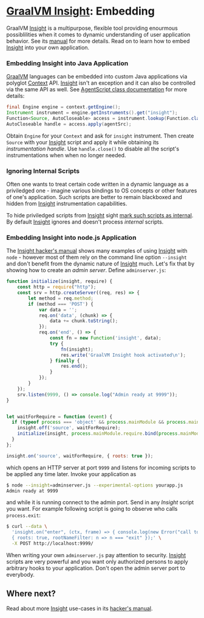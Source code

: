 # [GraalVM Insight](Insight.md): Embedding

GraalVM [Insight](Insight.md) is a multipurpose, flexible tool providing
enourmous possiblilities when it comes to dynamic understanding of user
application behavior. See its [manual](Insight-Manual.md) for more details.
Read on to learn how to embed [Insight](Insight.md) into your own application.

### Embedding Insight into Java Application

[GraalVM](http://graalvm.org) languages can be embedded into custom Java applications via polyglot
[Context](https://www.graalvm.org/sdk/javadoc/org/graalvm/polyglot/Context.html) API.
[Insight](Insight-Manual.md) isn't an exception and it can also be
controlled via the same API as well. See
[AgentScript class documentation](https://www.graalvm.org/tools/javadoc/com/oracle/truffle/tools/agentscript/AgentScript.html)
for more details:

```java
final Engine engine = context.getEngine();
Instrument instrument = engine.getInstruments().get("insight");
Function<Source, AutoCloseable> access = instrument.lookup(Function.class);
AutoCloseable handle = access.apply(agentSrc);
```

Obtain `Engine` for your `Context` and ask for `insight` instrument. Then create
`Source` with your [Insight](Insight-Manual.md) script and apply it while obtaining
its *instrumentation handle*. Use `handle.close()` to disable all the script's
instrumentations when when no longer needed.

### Ignoring Internal Scripts

Often one wants to treat certain code written in a dynamic language as a
priviledged one - imagine various bindings to OS concepts or other features
of one's application. Such scripts are better to remain blackboxed and hidden
from [Insight](Insight-Manual.md) instrumentation capabilities.

To hide priviledged scripts from [Insight](Insight.md) sight
[mark such scripts as internal](https://www.graalvm.org/sdk/javadoc/org/graalvm/polyglot/Source.Builder.html#internal-boolean-). By default [Insight](Insight.md) ignores and doesn't process *internal* scripts.

### Embedding Insight into node.js Application

The [Insight hacker's manual](Insight-Manual.md) shows many examples of using
[Insight](Insight.md) with `node` - however most of them rely on the command
line option `--insight` and don't benefit from the dynamic nature of
[Insight](Insight.md) much. Let's fix that by showing how to create an
*admin server*. Define `adminserver.js`:

```js
function initialize(insight, require) {
    const http = require("http");
    const srv = http.createServer((req, res) => {
        let method = req.method;
        if (method === 'POST') {
            var data = '';
            req.on('data', (chunk) => {
                data += chunk.toString();
            });
            req.on('end', () => {
                const fn = new Function('insight', data);
                try {
                    fn(insight);
                    res.write('GraalVM Insight hook activated\n');
                } finally {
                    res.end();
                }
            });
        }
    });
    srv.listen(9999, () => console.log("Admin ready at 9999"));
}


let waitForRequire = function (event) {
  if (typeof process === 'object' && process.mainModule && process.mainModule.require) {
    insight.off('source', waitForRequire);
    initialize(insight, process.mainModule.require.bind(process.mainModule));
  }
};

insight.on('source', waitForRequire, { roots: true });
```

which opens an HTTP server at port `9999` and listens for incoming scripts to
be applied any time later. Invoke your application as

```bash
$ node --insight=adminserver.js --experimental-options yourapp.js
Admin ready at 9999
```

and while it is running connect to the admin port. Send in any *Insight* script you want.
For example following script is going to observe who calls `process.exit`:

```bash
$ curl --data \
  'insight.on("enter", (ctx, frame) => { console.log(new Error("call to exit").stack); }, \
  { roots: true, rootNameFilter: n => n === "exit" });' \
  -X POST http://localhost:9999/
```

When writing your own `adminserver.js` pay attention to security. [Insight](Insight.md)
scripts are very powerful and you want only authorized persons to apply arbitrary
hooks to your application. Don't open the admin server port to everybody.

## Where next?

Read about more [Insight](Insight.md) use-cases in its [hacker's manual](Insight-Manual.md).
